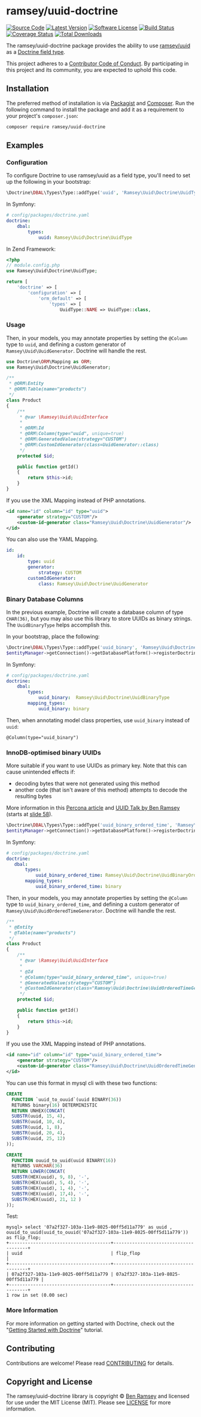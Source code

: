 # ramsey/uuid-doctrine

[![Source Code][badge-source]][source]
[![Latest Version][badge-release]][release]
[![Software License][badge-license]][license]
[![Build Status][badge-build]][build]
[![Coverage Status][badge-coverage]][coverage]
[![Total Downloads][badge-downloads]][downloads]

The ramsey/uuid-doctrine package provides the ability to use
[ramsey/uuid][ramsey-uuid] as a [Doctrine field type][doctrine-field-type].

This project adheres to a [Contributor Code of Conduct][conduct]. By
participating in this project and its community, you are expected to uphold this
code.

## Installation

The preferred method of installation is via [Packagist][] and [Composer][]. Run
the following command to install the package and add it as a requirement to
your project's `composer.json`:

```bash
composer require ramsey/uuid-doctrine
```

## Examples

### Configuration

To configure Doctrine to use ramsey/uuid as a field type, you'll need to set up
the following in your bootstrap:

``` php
\Doctrine\DBAL\Types\Type::addType('uuid', 'Ramsey\Uuid\Doctrine\UuidType');
```

In Symfony:

``` yaml
# config/packages/doctrine.yaml
doctrine:
    dbal:
        types:
            uuid: Ramsey\Uuid\Doctrine\UuidType
```

In Zend Framework:

```php
<?php
// module.config.php
use Ramsey\Uuid\Doctrine\UuidType;

return [
    'doctrine' => [
        'configuration' => [
            'orm_default' => [
                'types' => [
                    UuidType::NAME => UuidType::class,
```

### Usage

Then, in your models, you may annotate properties by setting the `@Column`
type to `uuid`, and defining a custom generator of `Ramsey\Uuid\UuidGenerator`.
Doctrine will handle the rest.

``` php
use Doctrine\ORM\Mapping as ORM;
use Ramsey\Uuid\Doctrine\UuidGenerator;

/**
 * @ORM\Entity
 * @ORM\Table(name="products")
 */
class Product
{
    /**
     * @var \Ramsey\Uuid\UuidInterface
     *
     * @ORM\Id
     * @ORM\Column(type="uuid", unique=true)
     * @ORM\GeneratedValue(strategy="CUSTOM")
     * @ORM\CustomIdGenerator(class=UuidGenerator::class)
     */
    protected $id;

    public function getId()
    {
        return $this->id;
    }
}
```

If you use the XML Mapping instead of PHP annotations.

``` xml
<id name="id" column="id" type="uuid">
    <generator strategy="CUSTOM"/>
    <custom-id-generator class="Ramsey\Uuid\Doctrine\UuidGenerator"/>
</id>
```

You can also use the YAML Mapping.

``` yaml
id:
    id:
        type: uuid
        generator:
            strategy: CUSTOM
        customIdGenerator:
            class: Ramsey\Uuid\Doctrine\UuidGenerator
```

### Binary Database Columns

In the previous example, Doctrine will create a database column of type `CHAR(36)`,
but you may also use this library to store UUIDs as binary strings. The
`UuidBinaryType` helps accomplish this.

In your bootstrap, place the following:

``` php
\Doctrine\DBAL\Types\Type::addType('uuid_binary', 'Ramsey\Uuid\Doctrine\UuidBinaryType');
$entityManager->getConnection()->getDatabasePlatform()->registerDoctrineTypeMapping('uuid_binary', 'binary');
```

In Symfony:

``` yaml
# config/packages/doctrine.yaml
doctrine:
    dbal:
        types:
            uuid_binary:  Ramsey\Uuid\Doctrine\UuidBinaryType
        mapping_types:
            uuid_binary: binary
```

Then, when annotating model class properties, use `uuid_binary` instead of `uuid`:

    @Column(type="uuid_binary")

### InnoDB-optimised binary UUIDs

More suitable if you want to use UUIDs as primary key. Note that this can cause
unintended effects if:

* decoding bytes that were not generated using this method
* another code (that isn't aware of this method) attempts to decode the
  resulting bytes

More information in this [Percona article][percona-optimized-uuids]
and [UUID Talk by Ben Ramsey][benramsey-com-uuid-talk] (starts at [slide 58][]).

``` php
\Doctrine\DBAL\Types\Type::addType('uuid_binary_ordered_time', 'Ramsey\Uuid\Doctrine\UuidBinaryOrderedTimeType');
$entityManager->getConnection()->getDatabasePlatform()->registerDoctrineTypeMapping('uuid_binary_ordered_time', 'binary');
```

In Symfony:

 ``` yaml
# config/packages/doctrine.yaml
doctrine:
    dbal:
        types:
            uuid_binary_ordered_time: Ramsey\Uuid\Doctrine\UuidBinaryOrderedTimeType
        mapping_types:
            uuid_binary_ordered_time: binary
```

Then, in your models, you may annotate properties by setting the `@Column`
type to `uuid_binary_ordered_time`, and defining a custom generator of
`Ramsey\Uuid\UuidOrderedTimeGenerator`. Doctrine will handle the rest.

``` php
/**
 * @Entity
 * @Table(name="products")
 */
class Product
{
    /**
     * @var \Ramsey\Uuid\UuidInterface
     *
     * @Id
     * @Column(type="uuid_binary_ordered_time", unique=true)
     * @GeneratedValue(strategy="CUSTOM")
     * @CustomIdGenerator(class="Ramsey\Uuid\Doctrine\UuidOrderedTimeGenerator")
     */
    protected $id;

    public function getId()
    {
        return $this->id;
    }
}
```

If you use the XML Mapping instead of PHP annotations.

``` xml
<id name="id" column="id" type="uuid_binary_ordered_time">
    <generator strategy="CUSTOM"/>
    <custom-id-generator class="Ramsey\Uuid\Doctrine\UuidOrderedTimeGenerator"/>
</id>
```

You can use this format in mysql cli with these two functions: 

``` sql
CREATE 
  FUNCTION `uuid_to_ouuid`(uuid BINARY(36))
  RETURNS binary(16) DETERMINISTIC
  RETURN UNHEX(CONCAT(
  SUBSTR(uuid, 15, 4),
  SUBSTR(uuid, 10, 4),
  SUBSTR(uuid, 1, 8),
  SUBSTR(uuid, 20, 4),
  SUBSTR(uuid, 25, 12)
));

CREATE
  FUNCTION ouuid_to_uuid(uuid BINARY(16))
  RETURNS VARCHAR(36)
  RETURN LOWER(CONCAT(
  SUBSTR(HEX(uuid), 9, 8), '-',
  SUBSTR(HEX(uuid), 5, 4), '-',
  SUBSTR(HEX(uuid), 1, 4), '-',
  SUBSTR(HEX(uuid), 17,4), '-',
  SUBSTR(HEX(uuid), 21, 12 )
));
```

Test:

```
mysql> select '07a2f327-103a-11e9-8025-00ff5d11a779' as uuid , ouuid_to_uuid(uuid_to_ouuid('07a2f327-103a-11e9-8025-00ff5d11a779')) as flip_flop;
+--------------------------------------+--------------------------------------+
| uuid                                 | flip_flop                            |
+--------------------------------------+--------------------------------------+
| 07a2f327-103a-11e9-8025-00ff5d11a779 | 07a2f327-103a-11e9-8025-00ff5d11a779 |
+--------------------------------------+--------------------------------------+
1 row in set (0.00 sec)
```

### More Information

For more information on getting started with Doctrine, check out the "[Getting
Started with Doctrine][doctrine-getting-started]" tutorial.

## Contributing

Contributions are welcome! Please read [CONTRIBUTING][] for details.

## Copyright and License

The ramsey/uuid-doctrine library is copyright © [Ben Ramsey](https://benramsey.com/) and
licensed for use under the MIT License (MIT). Please see [LICENSE][] for more
information.

[percona-optimized-uuids]: https://www.percona.com/blog/2014/12/19/store-uuid-optimized-way/
[benramsey-com-uuid-talk]: https://benramsey.com/talks/2016/11/tnphp-uuid/

[ramsey-uuid]: https://github.com/ramsey/uuid
[conduct]: https://github.com/ramsey/uuid-doctrine/blob/master/.github/CODE_OF_CONDUCT.md
[doctrine-field-type]: https://www.doctrine-project.org/projects/doctrine-dbal/en/2.10/reference/types.html
[packagist]: https://packagist.org/packages/ramsey/uuid-doctrine
[composer]: http://getcomposer.org/
[contributing]: https://github.com/ramsey/uuid-doctrine/blob/master/.github/CONTRIBUTING.md
[doctrine-getting-started]: https://www.doctrine-project.org/projects/doctrine-orm/en/current/tutorials/getting-started.html
[slide 58]: https://speakerdeck.com/ramsey/identify-all-the-things-with-uuids-true-north-php-2016?slide=58

[badge-source]: http://img.shields.io/badge/source-ramsey/uuid--doctrine-blue.svg?style=flat-square
[badge-release]: https://img.shields.io/packagist/v/ramsey/uuid-doctrine.svg?style=flat-square
[badge-license]: https://img.shields.io/badge/license-MIT-brightgreen.svg?style=flat-square
[badge-build]: https://img.shields.io/travis/ramsey/uuid-doctrine/master.svg?style=flat-square
[badge-coverage]: https://img.shields.io/coveralls/ramsey/uuid-doctrine/master.svg?style=flat-square
[badge-downloads]: https://img.shields.io/packagist/dt/ramsey/uuid-doctrine.svg?style=flat-square

[source]: https://github.com/ramsey/uuid-doctrine
[release]: https://packagist.org/packages/ramsey/uuid-doctrine
[license]: https://github.com/ramsey/uuid-doctrine/blob/master/LICENSE
[build]: https://travis-ci.org/ramsey/uuid-doctrine
[coverage]: https://coveralls.io/r/ramsey/uuid-doctrine?branch=master
[downloads]: https://packagist.org/packages/ramsey/uuid-doctrine
